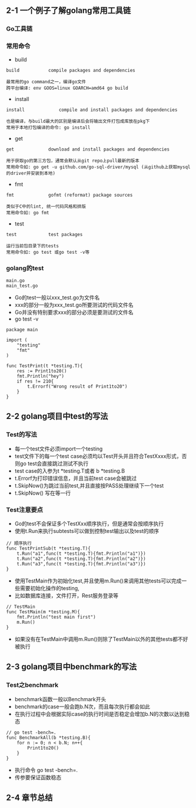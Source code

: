 ## 2-1 一个例子了解golang常用工具链
### Go工具链
### 常用命令
- build
```
build           compile packages and dependencies

最常用的go command之一，编译go文件
跨平台编译: env GOOS=linux GOARCH=amd64 go build
```
- install 
```
install             compile and install packages and dependencies

也是编译，与build最大的区别是编译后会将输出文件打包成库放在pkg下
常用于本地打包编译的命令: go install

```
- get 
```
get             download and install packages and dependencies

用于获取go的第三方包，通常会默认从git repo上pull最新的版本
常用命令如: go get -u github.com/go-sql-driver/mysql (从github上获取mysql的driver并安装到本地)
```
- fmt
```
fmt             gofmt (reformat) package sources

类似于C中的lint, 统一代码风格和排版
常用命令如: go fmt

```
- test
```
test            test packages

运行当前包目录下的tests
常用命令如: go test 或go test -v等
```

### golang的test
```
main.go
main_test.go
```

- Go的test一般以xxx_test.go为文件名
- xxx的部分一般为xxx_test.go所要测试的代码文件名
- Go并没有特别要求xxx的部分必须是要测试的文件名
- go test -v
```
package main

import (
	"testing"
	"fmt"
)

func TestPrint(t *testing.T){
	res := Print1to20()
	fmt.Println("hey")
	if res != 210{
		t.Errorf("Wrong result of Print1to20")
	}
}
```

## 2-2 golang项目中test的写法
### Test的写法
- 每一个test文件必须import一个testing
- test文件下的每一个test case必须均以Test开头并且符合TestXxxx形式，否则go test会直接跳过测试不执行
- test case的入参为t *testing.T或者 b *testing.B
- t.Errorf为打印错误信息，并且当前test case会被跳过
- t.SkipNow()为跳过当前test,并且直接按PASS处理继续下一个test
- t.SkipNow() 写在等一行
### Test注意要点
- Go的test不会保证多个TestXxx顺序执行，但是通常会按顺序执行
- 使用t.Run来执行subtests可以做到控制test输出以及test的顺序
```
// 顺序执行
func TestPrintSub(t *testing.T){
	t.Run("a1",func(t *testing.T){fmt.Println("a1")})
	t.Run("a2",func(t *testing.T){fmt.Println("a2")})
	t.Run("a3",func(t *testing.T){fmt.Println("a3")})
}
```
- 使用TestMain作为初始化test,并且使用m.Run()来调用其他tests可以完成一些需要初始化操作的testing,
- 比如数据库连接，文件打开，Rest服务登录等
```
// TestMain
func TestMain(m *testing.M){
	fmt.Println("test main first")
	m.Run()
}
```
- 如果没有在TestMain中调用m.Run()则除了TestMain以外的其他tests都不好被执行

## 2-3 golang项目中benchmark的写法
### Test之benchmark
- benchmark函数一般以Benchmark开头
- benchmark的case一般会跑b.N次，而且每次执行都会如此
- 在执行过程中会根据实际case的执行时间是否稳定会增加b.N的次数以达到稳态
```
// go test -bench=.
func BenchmarkAll(b *testing.B){
	for n := 0; n < b.N; n++{
		Print1to20()
	}
}
```
- 执行命令  go test -bench=.
- 传参要保证函数稳态

## 2-4 章节总结
